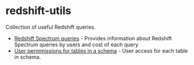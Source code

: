 # redshift-utils
Collection of useful Redshift queries.

* [Redshift Spectrum queries](select_redshift_spectrum_queries_costs.sql) - Provides information about Redshift Spectrum queries by users and cost of each query
* [User permmissions for tables in a schema](select_permissions_for_user_for_tables_in_schema.sql) - User access for each table in schema.
